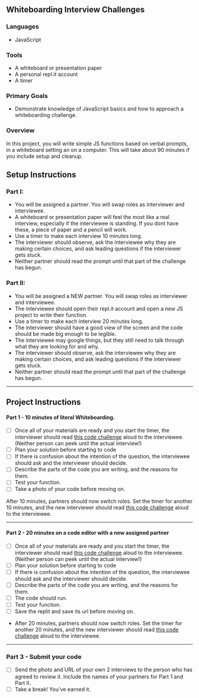 ## Whiteboarding Interview Challenges

### Languages
- JavaScript

### Tools
- A whiteboard or presentation paper 
- A personal repl.it account
- A timer

### Primary Goals
- Demonstrate knowledge of JavaScript basics and how to approach a whiteboarding challenge.

### Overview
In this project, you will write simple JS functions based on verbal prompts, in a whiteboard setting an on a computer. This will take about 90 minutes if you include setup and cleanup.

## Setup Instructions

### Part I:
- You will be assigned a partner.  You will swap roles as interviewer and interviewee.
- A whiteboard or presentation paper will feel the most like a real interview, especially if the interviewee is standing.  If you dont have these, a piece of paper and a pencil will work.
- Use a timer to make each interview 10 minutes long.
- The interviewer should observe, ask the interviewee why they are making certain choices, and ask leading questions if the interviewer gets stuck.
- Neither partner should read the prompt until that part of the challenge has begun.

### Part II:
- You will be assigned a NEW partner.  You will swap roles as interviewer and interviewee.
- The interviewee should open their repl.it account and open a new JS project to write their function.  
- Use a timer to make each interview 20 minutes long.
- The interviewer should have a good view of the screen and the code should be made big enough to be legible.
- The interviewee may google things, but they still need to talk through what they are looking for and why.
- The interviewer should observe, ask the interviewee why they are making certain choices, and ask leading questions if the interviewer gets stuck.
- Neither partner should read the prompt until that part of the challenge has begun.

-----

## Project Instructions

#### Part 1 - 10 minutes of literal Whiteboarding.

- [ ] Once all of your materials are ready and you start the timer, the interviewer should read [this code challenge](https://gist.githubusercontent.com/alodahl/f269d17027633387c6b5c04fdf8dd0b3/raw/d2947d2cb4e466a949f63c3858849b5c7090ba6d/Part%2520I,%2520question%25201) aloud to the interviewee.  (Neither person can peek until the actual interview!)
- [ ] Plan your solution before starting to code
- [ ] If there is confusion about the intention of the question, the interviewee should ask and the interviewer should decide.
- [ ] Describe the parts of the code you are writing, and the reasons for them.
- [ ] Test your function.
- [ ] Take a photo of your code before moving on.

After 10 minutes, partners should now switch roles. Set the timer for another 10 minutes, and the new interviewer should read [this code challenge](https://gist.githubusercontent.com/alodahl/2f86ed0e231baf13be8c524352b34139/raw/18935fcd8bf5b0a1da030b68e94ed3a72e11bf29/Part%2520I,%2520question%25202) aloud to the interviewee.

-----

#### Part 2 - 20 minutes on a code editor with a new assigned partner

- [ ] Once all of your materials are ready and you start the timer, the interviewer should read [this code challenge](https://gist.githubusercontent.com/alodahl/e3218836b5d469eb975d24be1791bc22/raw/4121fbc7869e7cf7987f045de9c0314a25427dba/Part%2520II,%2520question%25201) aloud to the interviewee.  (Neither person can peek until the actual interview!)
- [ ] Plan your solution before starting to code
- [ ] If there is confusion about the intention of the question, the interviewee should ask and the interviewer should decide.
- [ ] Describe the parts of the code you are writing, and the reasons for them.
- [ ] The code should run.
- [ ] Test your function.
- [ ] Save the replit and save its url before moving on.

- After 20 minutes, partners should now switch roles. Set the timer for another 20 minutes, and the new interviewer should read [this code challenge](https://gist.githubusercontent.com/alodahl/609b94f5cf53cbc885afb96a80049fe4/raw/11f7f62d47bb122088ae45828cf1962218f40011/Part%2520II,%2520question%25202) aloud to the interviewee.
-----

### Part 3 - Submit your code

- [ ] Send the photo and URL of your own 2 interviews to the person who has agreed to review it. Include the names of your partners for Part 1 and Part II.
- [ ] Take a break!  You've earned it.
